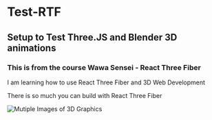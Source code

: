 # Test-RTF

## Setup to Test Three.JS and Blender 3D animations

### This is from the course Wawa Sensei - React Three Fiber

I am learning how to use React Three Fiber and 3D Web Development

There is so much you can build with React Three Fiber

![Mutiple Images of 3D Graphics](https://assets.wawasensei.dev/react-three-fiber/intro/react-three-fiber-ultimate.jpg)
